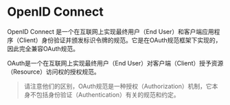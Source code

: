 # OpenID Connect

OpenID Connect 是一个在互联网上实现最终用户（End User）和客户端应用程序（Client）身份验证并颁发标识令牌的规范。它是在OAuth规范框架下实现的，因此完全兼容OAuth规范。

OAuth是一个在互联网上实现最终用户（End User）对客户端（Client）授予资源（Resource）访问权的授权规范。

> 请注意他们的区别，OAuth规范是一种授权（Authorization）机制，它本身不包括身份验证（Authentication）有关的规范和约定。
